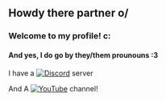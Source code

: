 ## Howdy there partner o/
### Welcome to my profile! c:
#### And yes, I do go by they/them prounouns :3
I have a [![Discord](https://img.shields.io/badge/Discord-%237289DA.svg?logo=discord&logoColor=white)](https://discord.gg/https://discord.gg/8r9t8uTNJh) server

And A [![YouTube](https://img.shields.io/badge/YouTube-%23FF0000.svg?logo=YouTube&logoColor=white)](https://youtube.com/@UCDXmggL5ffzP565yWx3GxeQ) channel!



<!--
**Dymusic/Dymusic** is a ✨ _special_ ✨ repository because its `README.md` (this file) appears on your GitHub profile.

Here are some ideas to get you started:

- 🔭 I’m currently working on ...
- 🌱 I’m currently learning ...
- 👯 I’m looking to collaborate on ...
- 🤔 I’m looking for help with ...
- 💬 Ask me about ...
- 📫 How to reach me: ...
- 😄 Pronouns: ...
- ⚡ Fun fact: ...
-->
